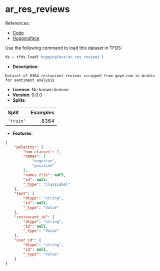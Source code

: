 # ar_res_reviews

References:

*   [Code](https://huggingface.co/datasets/ar_res_reviews/tree/main)
*   [Huggingface](https://huggingface.co/datasets/ar_res_reviews)



Use the following command to load this dataset in TFDS:

```python
ds = tfds.load('huggingface:ar_res_reviews')
```

*   **Description**:

```
Dataset of 8364 restaurant reviews scrapped from qaym.com in Arabic for sentiment analysis
```

*   **License**: No known license
*   **Version**: 0.0.0
*   **Splits**:

Split  | Examples
:----- | -------:
`'train'` | 8364

*   **Features**:

```json
{
    "polarity": {
        "num_classes": 2,
        "names": [
            "negative",
            "positive"
        ],
        "names_file": null,
        "id": null,
        "_type": "ClassLabel"
    },
    "text": {
        "dtype": "string",
        "id": null,
        "_type": "Value"
    },
    "restaurant_id": {
        "dtype": "string",
        "id": null,
        "_type": "Value"
    },
    "user_id": {
        "dtype": "string",
        "id": null,
        "_type": "Value"
    }
}
```


